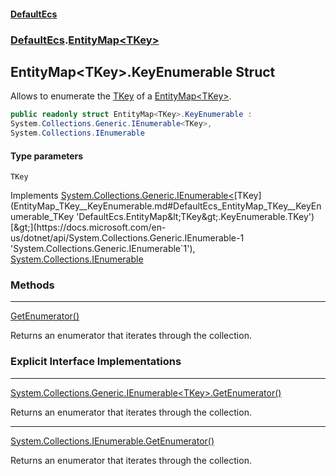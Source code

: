 #### [DefaultEcs](index.md 'index')
### [DefaultEcs](index.md#DefaultEcs 'DefaultEcs').[EntityMap&lt;TKey&gt;](EntityMap_TKey_.md 'DefaultEcs.EntityMap&lt;TKey&gt;')
## EntityMap&lt;TKey&gt;.KeyEnumerable Struct
Allows to enumerate the [TKey](EntityMap_TKey__KeyEnumerable.md#DefaultEcs_EntityMap_TKey__KeyEnumerable_TKey 'DefaultEcs.EntityMap&lt;TKey&gt;.KeyEnumerable.TKey') of a [EntityMap&lt;TKey&gt;](EntityMap_TKey_.md 'DefaultEcs.EntityMap&lt;TKey&gt;').  
```csharp
public readonly struct EntityMap<TKey>.KeyEnumerable :
System.Collections.Generic.IEnumerable<TKey>,
System.Collections.IEnumerable
```
#### Type parameters
<a name='DefaultEcs_EntityMap_TKey__KeyEnumerable_TKey'></a>
`TKey`  
  

Implements [System.Collections.Generic.IEnumerable&lt;](https://docs.microsoft.com/en-us/dotnet/api/System.Collections.Generic.IEnumerable-1 'System.Collections.Generic.IEnumerable`1')[TKey](EntityMap_TKey__KeyEnumerable.md#DefaultEcs_EntityMap_TKey__KeyEnumerable_TKey 'DefaultEcs.EntityMap&lt;TKey&gt;.KeyEnumerable.TKey')[&gt;](https://docs.microsoft.com/en-us/dotnet/api/System.Collections.Generic.IEnumerable-1 'System.Collections.Generic.IEnumerable`1'), [System.Collections.IEnumerable](https://docs.microsoft.com/en-us/dotnet/api/System.Collections.IEnumerable 'System.Collections.IEnumerable')  
### Methods

***
[GetEnumerator()](EntityMap_TKey__KeyEnumerable_GetEnumerator().md 'DefaultEcs.EntityMap&lt;TKey&gt;.KeyEnumerable.GetEnumerator()')

Returns an enumerator that iterates through the collection.  
### Explicit Interface Implementations

***
[System.Collections.Generic.IEnumerable&lt;TKey&gt;.GetEnumerator()](EntityMap_TKey__KeyEnumerable_System_Collections_Generic_IEnumerable_TKey__GetEnumerator().md 'DefaultEcs.EntityMap&lt;TKey&gt;.KeyEnumerable.System.Collections.Generic.IEnumerable&lt;TKey&gt;.GetEnumerator()')

Returns an enumerator that iterates through the collection.  

***
[System.Collections.IEnumerable.GetEnumerator()](EntityMap_TKey__KeyEnumerable_System_Collections_IEnumerable_GetEnumerator().md 'DefaultEcs.EntityMap&lt;TKey&gt;.KeyEnumerable.System.Collections.IEnumerable.GetEnumerator()')

Returns an enumerator that iterates through the collection.  
